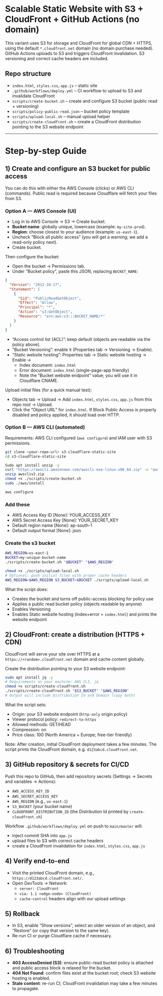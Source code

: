 # Scalable Static Website with S3 + CloudFront + GitHub Actions (no domain)

This variant uses S3 for storage and CloudFront for global CDN + HTTPS, using the default `*.cloudfront.net` domain (no domain purchase needed). GitHub Actions uploads to S3 and triggers CloudFront invalidation. S3 versioning and correct cache headers are included.

## Repo structure
- `index.html`, `styles.css`, `app.js` – static site
- `.github/workflows/deploy.yml` – CI workflow to upload to S3 and invalidate CloudFront
- `scripts/create-bucket.sh` – create and configure S3 bucket (public read + versioning)
- `scripts/policy-public-read.json` – bucket policy template
- `scripts/upload-local.sh` – manual upload helper
- `scripts/create-cloudfront.sh` – create a CloudFront distribution pointing to the S3 website endpoint

---

# Step-by-step Guide

## 1) Create and configure an S3 bucket for public access

You can do this with either the AWS Console (clicks) or AWS CLI (commands). Public read is required because Cloudflare will fetch your files from S3.

### Option A — AWS Console (UI)
- Log in to AWS Console → S3 → Create bucket.
- **Bucket name**: globally unique, lowercase (example: `my-site-prod`).
- **Region**: choose closest to your audience (example: `us-east-1`).
- Uncheck “Block all public access” (you will get a warning; we add a read-only policy next).
- Create bucket.

Then configure the bucket:
- Open the bucket → Permissions tab.
- Under “Bucket policy”, paste this JSON, replacing `BUCKET_NAME`:
```json
{
  "Version": "2012-10-17",
  "Statement": [
    {
      "Sid": "PublicReadGetObject",
      "Effect": "Allow",
      "Principal": "*",
      "Action": "s3:GetObject",
      "Resource": "arn:aws:s3:::BUCKET_NAME/*"
    }
  ]
}
```
- “Access control list (ACL)”: keep default (objects are readable via the policy above).
- “Bucket Versioning”: enable it (Properties tab → Versioning → Enable).
- “Static website hosting”: Properties tab → Static website hosting → Enable →
  - Index document: `index.html`
  - Error document: `index.html` (single-page-app friendly)
  - Note the “Bucket website endpoint” value; you will use it in Cloudflare CNAME.

Upload initial files (for a quick manual test):
- Objects tab → Upload → Add `index.html`, `styles.css`, `app.js` from this repo root → Upload.
- Click the “Object URL” for `index.html`. If Block Public Access is properly disabled and policy applied, it should load over HTTP.

### Option B — AWS CLI (automated)
Requirements: AWS CLI configured (`aws configure`) and IAM user with S3 permissions.
```bash
git clone <your-repo-url> s3-cloudflare-static-site
cd s3-cloudflare-static-site
```
```bash
Sudo apt install unzip -y
curl "https://awscli.amazonaws.com/awscli-exe-linux-x86_64.zip" -o "awscliv2.zip"
unzip awscliv2.zip
chmod +x ./scripts/create-bucket.sh
sudo ./aws/install
```
```bash
aws configure
```
### Add these
 * AWS Access Key ID [None]: YOUR_ACCESS_KEY
 * AWS Secret Access Key [None]: YOUR_SECRET_KEY
 * Default region name [None]: ap-south-1
 * Default output format [None]: json
   
### Create the s3 bucket
```bash
AWS_REGION=us-east-1
BUCKET=my-unique-bucket-name
./scripts/create-bucket.sh "$BUCKET" "$AWS_REGION"
```
```bash
chmod +x ./scripts/upload-local.sh
# Optional: push initial files with proper cache headers
AWS_REGION=$AWS_REGION S3_BUCKET=$BUCKET ./scripts/upload-local.sh
```
What the script does:
- Creates the bucket and turns off public-access blocking for policy use
- Applies a public read bucket policy (objects readable by anyone)
- Enables Versioning
- Enables Static website hosting (index+error = `index.html`) and prints the website endpoint

## 2) CloudFront: create a distribution (HTTPS + CDN)

CloudFront will serve your site over HTTPS at a `https://<random>.cloudfront.net` domain and cache content globally.

Create the distribution pointing to your S3 website endpoint:
```bash
sudo apt install jq -y
# Requirements on your machine: AWS CLI, jq
chmod +x scripts/create-cloudfront.sh
./scripts/create-cloudfront.sh "$S3_BUCKET" "$AWS_REGION"
# Output will include Distribution Id and Domain (copy both)
```
What the script sets:
- Origin: your S3 website endpoint (`http-only` origin policy)
- Viewer protocol policy: `redirect-to-https`
- Allowed methods: GET/HEAD
- Compression: on
- Price class: 100 (North America + Europe; free-tier friendly)

Note: After creation, initial CloudFront deployment takes a few minutes. The script prints the CloudFront domain, e.g. `d123abcd.cloudfront.net`.

## 3) GitHub repository & secrets for CI/CD
Push this repo to GitHub, then add repository secrets (Settings → Secrets and variables → Actions):
- `AWS_ACCESS_KEY_ID`
- `AWS_SECRET_ACCESS_KEY`
- `AWS_REGION` (e.g., `us-east-1`)
- `S3_BUCKET` (your bucket name)
- `CLOUDFRONT_DISTRIBUTION_ID` (the Distribution Id printed by `create-cloudfront.sh`)

Workflow `.github/workflows/deploy.yml` on push to `main/master` will:
- inject commit SHA into `app.js`
- upload files to S3 with correct cache headers
- create a CloudFront invalidation for `index.html`, `styles.css`, `app.js`

## 4) Verify end-to-end
- Visit the printed CloudFront domain, e.g., `https://d123abcd.cloudfront.net/`.
- Open DevTools → Network:
  - `server: CloudFront`
  - `via: 1.1 <edge-node> (CloudFront)`
  - `cache-control` headers align with our upload settings

## 5) Rollback
- In S3, enable “Show versions”, select an older version of an object, and “Restore” (or copy that version to the same key).
- Re-run CI or purge Cloudflare cache if necessary.

## 6) Troubleshooting
- **403 AccessDenied (S3)**: ensure public-read bucket policy is attached and public access block is relaxed for the bucket.
- **404 Not Found**: confirm files exist at the bucket root; check S3 website hosting is enabled.
- **Stale content**: re-run CI; CloudFront invalidation may take a few minutes to propagate.

